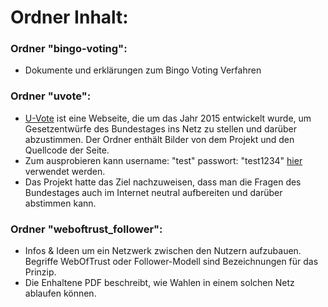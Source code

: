 # Ordner Inhalt: 

### Ordner "bingo-voting":  
   - Dokumente und erklärungen zum Bingo Voting Verfahren

### Ordner "uvote":
   - [U-Vote](https://www.u-vote.eu) ist eine Webseite, die um das Jahr 2015 entwickelt wurde, um Gesetzentwürfe des Bundestages ins Netz zu stellen und darüber abzustimmen. Der Ordner enthält Bilder von dem Projekt und den Quellcode der Seite.
   - Zum ausprobieren kann username: "test" passwort: "test1234" [hier](https://www.u-vote.eu) verwendet werden.
   - Das Projekt hatte das Ziel nachzuweisen, dass man die Fragen des Bundestages auch im Internet neutral aufbereiten und darüber abstimmen kann.

### Ordner "weboftrust_follower":
   - Infos & Ideen um ein Netzwerk zwischen den Nutzern aufzubauen. Begriffe WebOfTrust oder Follower-Modell sind Bezeichnungen für das Prinzip.
   - Die Enhaltene PDF beschreibt, wie Wahlen in einem solchen Netz ablaufen können.
